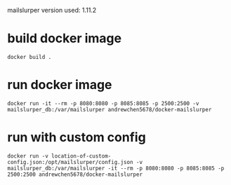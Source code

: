 mailslurper version used: 1.11.2

# build docker image
`docker build .`

# run docker image
`docker run -it --rm -p 8080:8080 -p 8085:8085 -p 2500:2500 -v mailslurper_db:/var/mailslurper andrewchen5678/docker-mailslurper`

# run with custom config

`docker run -v location-of-custom-config.json:/opt/mailslurper/config.json -v mailslurper_db:/var/mailslurper -it --rm -p 8080:8080 -p 8085:8085 -p 2500:2500 andrewchen5678/docker-mailslurper`
